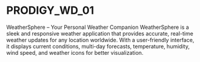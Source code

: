 # PRODIGY_WD_01
WeatherSphere – Your Personal Weather Companion WeatherSphere is a sleek and responsive weather application that provides accurate, real-time weather updates for any location worldwide. With a user-friendly interface, it displays current conditions, multi-day forecasts, temperature, humidity, wind speed, and weather icons for better visualization. 
